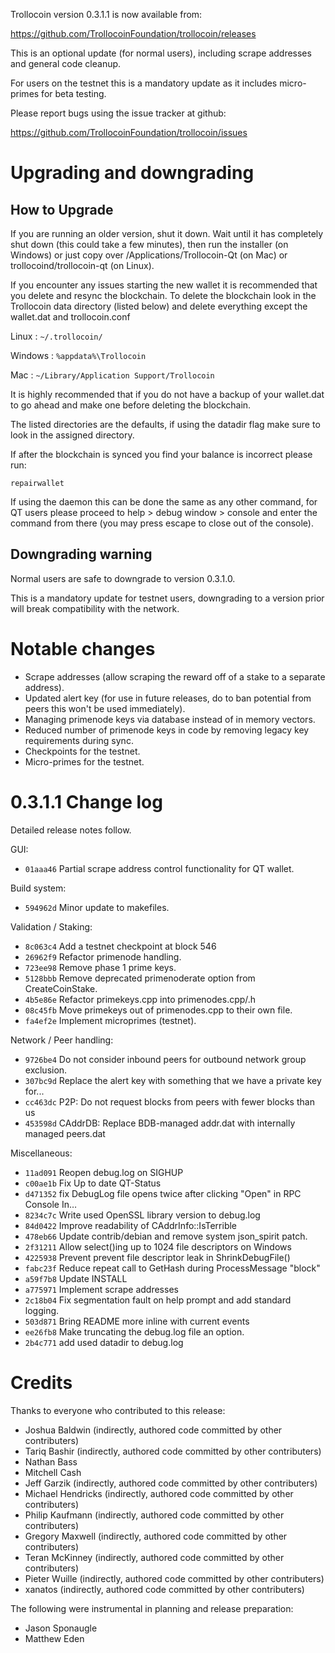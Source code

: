 Trollocoin version 0.3.1.1 is now available from:

  https://github.com/TrollocoinFoundation/trollocoin/releases

This is an optional update (for normal users), including scrape addresses and general code cleanup.

For users on the testnet this is a mandatory update as it includes micro-primes for beta testing.

Please report bugs using the issue tracker at github:

  https://github.com/TrollocoinFoundation/trollocoin/issues

Upgrading and downgrading
=========================

How to Upgrade
--------------

If you are running an older version, shut it down. Wait until it has completely
shut down (this could take a few minutes), then run the installer (on Windows)
or just copy over /Applications/Trollocoin-Qt (on Mac) or trollocoind/trollocoin-qt (on Linux).

If you encounter any issues starting the new wallet it is recommended that you delete and resync the blockchain. To delete the blockchain look in the
Trollocoin data directory (listed below) and delete everything except the wallet.dat and trollocoin.conf

Linux : `~/.trollocoin/`

Windows : `%appdata%\Trollocoin`

Mac : `~/Library/Application Support/Trollocoin`

It is highly recommended that if you do not have a backup of your wallet.dat
to go ahead and make one before deleting the blockchain.

The listed directories are the defaults, if using the datadir flag make sure to
look in the assigned directory.

If after the blockchain is synced you find your balance is incorrect please run:

`repairwallet`

If using the daemon this can be done the same as any other command, for QT users
please proceed to help > debug window > console and enter the command from there
(you may press escape to close out of the console).

Downgrading warning
---------------------
Normal users are safe to downgrade to version 0.3.1.0.

This is a mandatory update for testnet users, downgrading to a version prior
will break compatibility with the network.

Notable changes
===============

- Scrape addresses (allow scraping the reward off of a stake to a separate address).
- Updated alert key (for use in future releases, do to ban potential from peers this won't be used immediately).
- Managing primenode keys via database instead of in memory vectors.
- Reduced number of primenode keys in code by removing legacy key requirements during sync.
- Checkpoints for the testnet.
- Micro-primes for the testnet.

0.3.1.1 Change log
===================

Detailed release notes follow.

GUI:
- `01aaa46` Partial scrape address control functionality for QT wallet.

Build system:
- `594962d` Minor update to makefiles.

Validation / Staking:
- `8c063c4` Add a testnet checkpoint at block 546
- `26962f9` Refactor primenode handling.
- `723ee98` Remove phase 1 prime keys.
- `5128bbb` Remove deprecated primenoderate option from CreateCoinStake.
- `4b5e86e` Refactor primekeys.cpp into primenodes.cpp/.h
- `08c45fb` Move primekeys out of primenodes.cpp to their own file.
- `fa4ef2e` Implement microprimes (testnet).

Network / Peer handling:
- `9726be4` Do not consider inbound peers for outbound network group exclusion.
- `307bc9d` Replace the alert key with something that we have a private key for...
- `cc463dc` P2P: Do not request blocks from peers with fewer blocks than us
- `453598d` CAddrDB: Replace BDB-managed addr.dat with internally managed peers.dat

Miscellaneous:
- `11ad091` Reopen debug.log on SIGHUP
- `c00ae1b` Fix Up to date QT-Status
- `d471352` fix DebugLog file opens twice after clicking "Open" in RPC Console In…
- `8234c7c` Write used OpenSSL library version to debug.log
- `84d0422` Improve readability of CAddrInfo::IsTerrible
- `478eb66` Update contrib/debian and remove system json_spirit patch.
- `2f31211` Allow select()ing up to 1024 file descriptors on Windows
- `4225938` Prevent prevent file descriptor leak in ShrinkDebugFile()
- `fabc23f` Reduce repeat call to GetHash during ProcessMessage "block"
- `a59f7b8` Update INSTALL
- `a775971` Implement scrape addresses
- `2c18b04` Fix segmentation fault on help prompt and add standard logging.
- `503d871` Bring README more inline with current events
- `ee26fb8` Make truncating the debug.log file an option.
- `2b4c771` add used datadir to debug.log


Credits
=======

Thanks to everyone who contributed to this release:

- Joshua Baldwin (indirectly, authored code committed by other contributers)
- Tariq Bashir (indirectly, authored code committed by other contributers)
- Nathan Bass
- Mitchell Cash
- Jeff Garzik (indirectly, authored code committed by other contributers)
- Michael Hendricks (indirectly, authored code committed by other contributers)
- Philip Kaufmann (indirectly, authored code committed by other contributers)
- Gregory Maxwell (indirectly, authored code committed by other contributers)
- Teran McKinney (indirectly, authored code committed by other contributers)
- Pieter Wuille (indirectly, authored code committed by other contributers)
- xanatos (indirectly, authored code committed by other contributers)

The following were instrumental in planning and release preparation:

- Jason Sponaugle
- Matthew Eden
